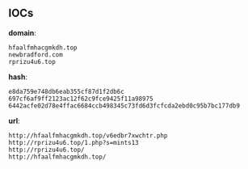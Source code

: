 
## IOCs

__domain__:

```text
hfaalfmhacgmkdh.top
newbradford.com
rprizu4u6.top
```
__hash__:

```text
e8da759e748db6eab355cf87d1f2db6c
697cf6af9ff2123ac12f62c9fce9425f11a98975
6442acfe02d78e4ffac6684ccb498345c73fd6d3fcfcda2ebd0c95b7bc177db9
```
__url__:

```text
http://hfaalfmhacgmkdh.top/v6edbr7xwchtr.php
http://rprizu4u6.top/1.php?s=mints13
http://rprizu4u6.top/
http://hfaalfmhacgmkdh.top/
```